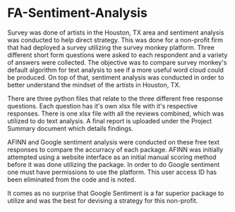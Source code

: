 # FA-Sentiment-Analysis
Survey was done of artists in the Houston, TX area and sentiment analysis was conducted to help direct strategy. This was done for a non-profit firm that had deployed a survey utilizing the survey monkey platform. Three different short form questions were asked to each respondent and a variety of answers were collected. The objective was to compare survey monkey's default algorithm for text analysis to see if a more useful word cloud could be produced. On top of that, sentiment analysis was conducted in order to better understand the mindset of the artists in Houston, TX.

There are three python files that relate to the three different free response questions. Each question has it's own xlsx file with it's respective responses. There is one xlsx file with all the reviews combined, which was utilized to do text analysis. A final report is uploaded under the Project Summary document which details findings.

AFINN and Google sentiment analysis were conducted on these free text responses to compare the accurracy of each package. AFINN was initially attempted using a website interface as an initial manual scoring method before it was done utilizing the package. In order to do Google sentiment one must have permissions to use the platform. This user access ID has been eliminated from the code and is noted. 

It comes as no surprise that Google Sentiment is a far superior package to utilize and was the best for devising a strategy for this non-profit. 
